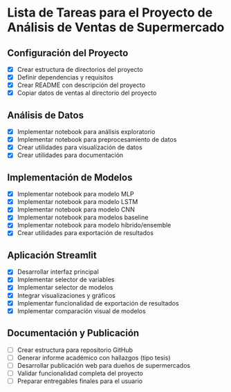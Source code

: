 # Lista de Tareas para el Proyecto de Análisis de Ventas de Supermercado

## Configuración del Proyecto
- [x] Crear estructura de directorios del proyecto
- [x] Definir dependencias y requisitos
- [x] Crear README con descripción del proyecto
- [x] Copiar datos de ventas al directorio del proyecto

## Análisis de Datos
- [x] Implementar notebook para análisis exploratorio
- [x] Implementar notebook para preprocesamiento de datos
- [x] Crear utilidades para visualización de datos
- [x] Crear utilidades para documentación

## Implementación de Modelos
- [x] Implementar notebook para modelo MLP
- [x] Implementar notebook para modelo LSTM
- [x] Implementar notebook para modelo CNN
- [x] Implementar notebook para modelos baseline
- [x] Implementar notebook para modelo híbrido/ensemble
- [x] Crear utilidades para exportación de resultados

## Aplicación Streamlit
- [x] Desarrollar interfaz principal
- [x] Implementar selector de variables
- [x] Implementar selector de modelos
- [x] Integrar visualizaciones y gráficos
- [x] Implementar funcionalidad de exportación de resultados
- [x] Implementar comparación visual de modelos

## Documentación y Publicación
- [ ] Crear estructura para repositorio GitHub
- [ ] Generar informe académico con hallazgos (tipo tesis)
- [ ] Desarrollar publicación web para dueños de supermercados
- [ ] Validar funcionalidad completa del proyecto
- [ ] Preparar entregables finales para el usuario
